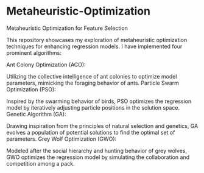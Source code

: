 # Metaheuristic-Optimization
Metaheuristic Optimization for Feature Selection

This repository showcases my exploration of metaheuristic optimization techniques for enhancing regression models. I have implemented four prominent algorithms:

Ant Colony Optimization (ACO):

Utilizing the collective intelligence of ant colonies to optimize model parameters, mimicking the foraging behavior of ants.
Particle Swarm Optimization (PSO):

Inspired by the swarming behavior of birds, PSO optimizes the regression model by iteratively adjusting particle positions in the solution space.
Genetic Algorithm (GA):

Drawing inspiration from the principles of natural selection and genetics, GA evolves a population of potential solutions to find the optimal set of parameters.
Grey Wolf Optimization (GWO):

Modeled after the social hierarchy and hunting behavior of grey wolves, GWO optimizes the regression model by simulating the collaboration and competition among a pack.
